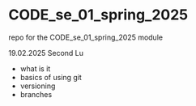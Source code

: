 # CODE_se_01_spring_2025
repo for the CODE_se_01_spring_2025 module 

19.02.2025 Second Lu
- what is it
- basics of using git 
- versioning
- branches
